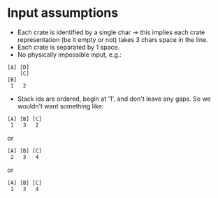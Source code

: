 # Input assumptions
- Each crate is identified by a single char -> this implies each crate representation (be it empty or not) takes 3 chars space in the line.  
- Each crate is separated by 1 space.  
- No physically impossible input, e.g.: 
```
[A] [D]
    [C]
[B]
 1   2
```
- Stack ids are ordered, begin at '1', and don't leave any gaps. So we wouldn't want something like:
```
[A] [B] [C]
 1   3   2
```
or
```
[A] [B] [C]
 2   3   4
```
or
```
[A] [B] [C]
 1   3   4
```